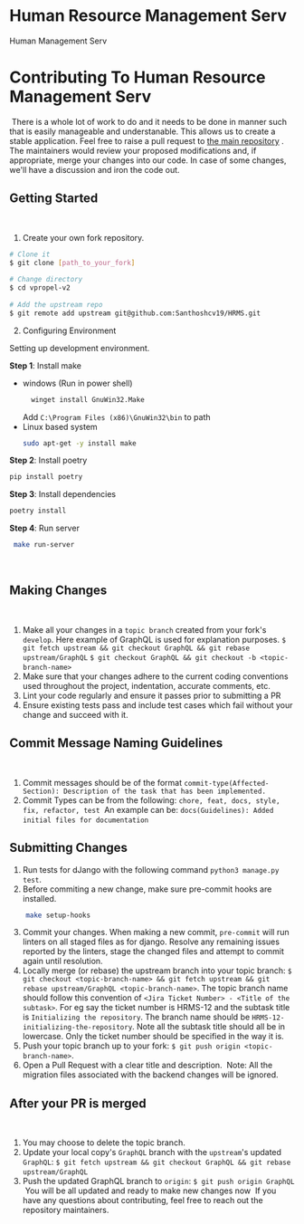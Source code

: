 # Human Resource Management Serv

Human Management Serv

# Contributing To Human Resource Management Serv
​
There is a whole lot of work to do and it needs to be done in manner such that is easily manageable and understanable. This allows us to create a stable application.
Feel free to raise a pull request to [the main repository](https://github.com/Santhoshcv19/HRMS/pulls) . The maintainers would review your proposed modifications and, if appropriate, merge
your changes into our code. In case of some changes, we'll have a discussion and iron the code out.
​
## Getting Started
​
1. Create your own fork repository.
​
```bash
# Clone it
$ git clone [path_to_your_fork]
​
# Change directory
$ cd vpropel-v2
​
# Add the upstream repo
$ git remote add upstream git@github.com:Santhoshcv19/HRMS.git
```

2. Configuring Environment

Setting up development environment.

**Step 1**: Install make
 - windows (Run in power shell)
    ```bash
      winget install GnuWin32.Make
    ```
    Add ```C:\Program Files (x86)\GnuWin32\bin``` to path
 - Linux based system
    ```bash
    sudo apt-get -y install make
    ```
**Step 2**: Install poetry
  ```bash
  pip install poetry
  ```
**Step 3**: Install dependencies
  ```bash
  poetry install
  ```
**Step 4**: Run server
  ```bash
   make run-server
  ```
​
## Making Changes
​
1. Make all your changes in a `topic branch` created from your fork's `develop`. Here example of GraphQL is used for explanation purposes.
​
   `$ git fetch upstream && git checkout GraphQL && git rebase upstream/GraphQL`
   `$ git checkout GraphQL && git checkout -b <topic-branch-name>`
​
2. Make sure that your changes adhere to the current coding conventions used throughout the project, indentation, accurate comments, etc.
3. Lint your code regularly and ensure it passes prior to submitting a PR
4. Ensure existing tests pass and include test cases which fail without your change and succeed with it.
​
## Commit Message Naming Guidelines
​
1. Commit messages should be of the format `commit-type(Affected-Section): Description of the task that has been implemented.`
2. Commit Types can be from the following: `chore, feat, docs, style, fix, refactor, test`
​
An example can be: `docs(Guidelines): Added initial files for documentation`
​
## Submitting Changes
1. Run tests for dJango with the following command `python3 manage.py test`.
2. Before commiting a new change, make sure pre-commit hooks are installed.
```bash
    make setup-hooks
```
3. Commit your changes. When making a new commit, `pre-commit` will run linters on all staged files as for django. Resolve any remaining issues reported by the linters, stage the changed files and attempt to commit again until resolution.
4. Locally merge (or rebase) the upstream branch into your topic branch: `$ git checkout <topic-branch-name> && git fetch upstream && git rebase upstream/GraphQL <topic-branch-name>`. The topic branch name should follow this convention of `<Jira Ticket Number> - <Title of the subtask>`. For eg say the ticket number is HRMS-12 and the subtask title is `Initializing the repository`. The branch name should be `HRMS-12-initializing-the-repository`. Note all the subtask title should all be in lowercase. Only the ticket number should be specified in the way it is.
5. Push your topic branch up to your fork: `$ git push origin <topic-branch-name>`.
6. Open a Pull Request with a clear title and description.
​
Note: All the migration files associated with the backend changes will be ignored.
​
## After your PR is merged
​
1. You may choose to delete the topic branch.
2. Update your local copy's `GraphQL` branch with the `upstream`'s updated `GraphQL`:
​
   `$ git fetch upstream && git checkout GraphQL && git rebase upstream/GraphQL`
​
3. Push the updated GraphQL branch to `origin`:
​
   `$ git push origin GraphQL`
​
You will be all updated and ready to make new changes now
​
If you have any questions about contributing, feel free to reach out the repository maintainers.
